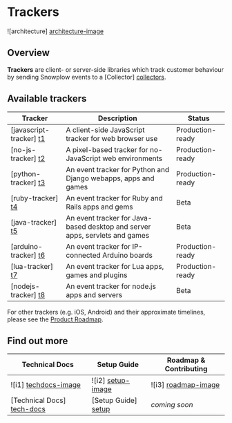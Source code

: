 # Trackers

![architecture] [architecture-image]

## Overview

**Trackers** are client- or server-side libraries which track customer behaviour by sending Snowplow events to a [Collector] [collectors].

## Available trackers

| Tracker                   | Description                                                    | Status           |
|---------------------------|----------------------------------------------------------------|------------------|
| [javascript-tracker] [t1] | A client-side JavaScript tracker for web browser use           | Production-ready |
| [no-js-tracker] [t2]      | A pixel-based tracker for no-JavaScript web environments       | Production-ready |
| [python-tracker] [t3]     | An event tracker for Python and Django webapps, apps and games | Production-ready |
| [ruby-tracker] [t4]       | An event tracker for Ruby and Rails apps and gems              | Beta             |
| [java-tracker] [t5]       | An event tracker for Java-based desktop and server apps, servlets and games | Beta |
| [arduino-tracker] [t6]    | An event tracker for IP-connected Arduino boards               | Production-ready |
| [lua-tracker] [t7]        | An event tracker for Lua apps, games and plugins               | Production-ready |
| [nodejs-tracker] [t8]     | An event tracker for node.js apps and servers                  | Beta             |

For other trackers (e.g. iOS, Android) and their approximate timelines, please see the [Product Roadmap][roadmap].

## Find out more

| Technical Docs               | Setup Guide           | Roadmap & Contributing               |         
|------------------------------|-----------------------|--------------------------------------|
| ![i1] [techdocs-image]       | ![i2] [setup-image]   | ![i3] [roadmap-image]                |
| [Technical Docs] [tech-docs] | [Setup Guide] [setup] | _coming soon_                        |

[architecture-image]: https://d3i6fms1cm1j0i.cloudfront.net/github-wiki/images/1-trackers.png
[collectors]: https://github.com/snowplow/snowplow/tree/master/2-collectors
[t1]: https://github.com/snowplow/snowplow-javascript-tracker
[t2]: ./no-js-tracker/
[t3]: https://github.com/snowplow/snowplow-python-tracker
[t4]: https://github.com/snowplow/snowplow-ruby-tracker
[t5]: https://github.com/snowplow/snowplow-java-tracker
[t6]: https://github.com/snowplow/snowplow-arduino-tracker
[t7]: https://github.com/snowplow/snowplow-lua-tracker
[t8]: https://github.com/snowplow/snowplow-nodejs-tracker
[setup]: https://github.com/snowplow/snowplow/wiki/Setting-up-a-Tracker
[tech-docs]: https://github.com/snowplow/snowplow/wiki/trackers
[wiki]: https://github.com/snowplow/snowplow/wiki
[techdocs-image]: https://d3i6fms1cm1j0i.cloudfront.net/github/images/techdocs.png
[setup-image]: https://d3i6fms1cm1j0i.cloudfront.net/github/images/setup.png
[roadmap-image]: https://d3i6fms1cm1j0i.cloudfront.net/github/images/roadmap.png
[roadmap]: https://github.com/snowplow/snowplow/wiki/Product-roadmap
